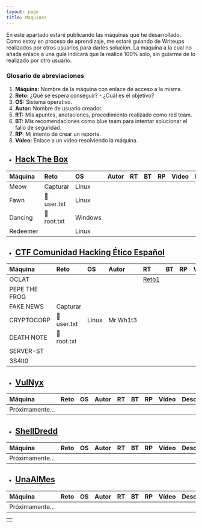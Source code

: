 ```yaml
---
layout: page
title: Maquinas
---
```


En este apartado estaré publicando las máquinas que he desarrollado. Como estoy en proceso de aprendizaje, me estaré guiando de Writeups realizados por otros usuarios para darles solución. La máquina a la cual no añada enlace a una guía indicará que la realicé 100% solo, sin guiarme de lo realizado por otro usuario.

### Glosario de abreviaciones

1.  **Máquina:** Nombre de la máquina con enlace de acceso a la misma.
2.  **Reto:** ¿Qué se espera conseguir? - ¿Cuál es el objetivo?
3.  **OS:** Sistema operativo.
4.  **Autor:** Nombre de usuario creador.
5.  **RT:** Mis apuntes, anotaciones, procedimiento realizado como red team.
6.  **BT:** Mis recomendaciones como blue team para intentar solucionar el fallo de seguridad.
7.  **RP:** Mi intento de crear un reporte.
8.  **Vídeo:** Enlace a un video resolviendo la máquina.

* ## [Hack The Box](https://app.hackthebox.com/)

| Máquina | Reto | OS | Autor | RT | BT | RP | Vídeo | Descargar |
|:--|:--|:--|:--|:--|:--|:--|:--|:--|
| Meow | Capturar  | Linux |
| Fawn| 🚩 user.txt | Linux |
| Dancing | 🚩 root.txt  | Windows |
| Redeemer |  | Linux |

* ## [CTF Comunidad Hacking Ético Español](https://ctf.comunidadhackingetico.es/challenges)

| Máquina | Reto | OS | Autor | RT | BT | RP | Vídeo | Descargar |
|:--|:--|:--|:--|:--|:--|:--|:--|:--|
| OCLAT | | |   | [Reto1](https://4k4m1m3.github.io/blog/CTF-Reto1-OCLAT)|  |  |  |   [PDFs](#)|            
| PEPE THE FROG |
| FAKE NEWS | Capturar
| CRYPTOCORP | 🚩 user.txt | Linux | Mr.Wh1t3 |
| DEATH NOTE | 🚩 root.txt
| SERVER-ST |
| 3S4lt0 |

* ## [VulNyx](https://vulnyx.com/)

| Máquina | Reto | OS | Autor | RT | BT | RP | Vídeo | Descargar |
|:--|:--|:--|:--|:--|:--|:--|:--|:--|
| Próximamente... |

* ## [ShellDredd](https://shelldredd.github.io/maquinas-ctf)

| Máquina | Reto | OS | Autor | RT | BT | RP | Vídeo | Descargar |
|:--|:--|:--|:--|:--|:--|:--|:--|:--|
| Próximamente... |

* ## [UnaAlMes](https://unaalmes.hispasec.com/challenges)

| Máquina | Reto | OS | Autor | RT | BT | RP | Vídeo | Descargar |
|:--|:--|:--|:--|:--|:--|:--|:--|:--|
| Próximamente... |



|   |
|:--|
|   |